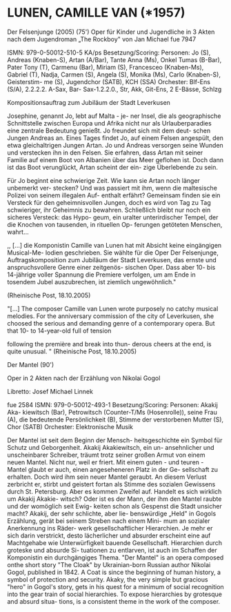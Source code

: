 # LUNEN, CAMILLE VAN (*1957)

Der Felsenjunge (2005) (75') Oper für Kinder und Jugendliche in 3 Akten nach dem Jugendroman „The Rockboy" von Jan Michael fue 7947

ISMN: 979-0-50012-510-5 KA/ps Besetzung/Scoring: Personen: Jo (S), Andreas (Knaben-S), Artan (A/Bar), Tante Anna (Ms), Onkel Tumas (B-Bar), Pater Tony (T), Carmenu (Bar), Miriam (S), Francesceo (Knaben-Ms), Gabriel (T), Nadja, Carmen (S), Angela (S), Monika (Ms), Carlo (Knaben-S), Geisterstim- me (S), Jugendchor (SATB), KCH (SSA) Orchester: Blf-Ens (S/A), 2.2.2.2. A-Sax, Bar- Sax-1.2.2.0., Str, Akk, Git-Ens, 2 E-Bässe, Schlzg

Kompositionsauftrag zum Jubiläum der Stadt Leverkusen

Josephine, genannt Jo, lebt auf Malta - je- ner Insel, die als geographische Schnittstelle zwischen Europa und Afrika nicht nur als Urlauberparadies eine zentrale Bedeutung genießt. Jo freundet sich mit dem deut- schen Jungen Andreas an. Eines Tages findet Jo, auf einem Felsen angespült, den etwa gleichaltrigen Jungen Artan. Jo und Andreas versorgen seine Wunden und verstecken ihn in den Felsen. Sie erfahren, dass Artan mit seiner Familie auf einem Boot von Albanien über das Meer geflohen ist. Doch dann ist das Boot verunglückt, Artan scheint der ein- zige Überlebende zu sein.

Für Jo beginnt eine schwierige Zeit. Wie kann sie Artan noch länger unbemerkt ver- stecken? Und was passiert mit ihm, wenn die maltesische Polizei von seinem illegalen Auf- enthalt erfährt? Gemeinsam finden sie ein Versteck für den geheimnisvollen Jungen, doch es wird von Tag zu Tag schwieriger, ihr Geheimnis zu bewahren. Schließlich bleibt nur noch ein sicheres Versteck: das Hypo- geum, ein uralter unterirdischer Tempel, der die Knochen von tausenden, in rituellen Op- ferungen getöteten Menschen, wahrt...

,, [...] die Komponistin Camille van Lunen hat mit Absicht keine eingängigen Musical-Me- lodien geschrieben. Sie wählte für die Oper Der Felsenjunge, Auftragskomposition zum Jubiläum der Stadt Leverkusen, das ernste und anspruchsvollere Genre einer zeitgenös- sischen Oper. Dass aber 10- bis 14-jährige voller Spannung die Premiere verfolgen, um am Ende in tosendem Jubel auszubrechen, ist ziemlich ungewöhnlich."

(Rheinische Post, 18.10.2005)

"[...] The composer Camille van Lunen wrote purposely no catchy musical melodies. For the anniversary commission of the city of Leverkusen, she choosed the serious and demanding genre of a contemporary opera. But that 10- to 14-year-old full of tension

following the première and break into thun- derous cheers at the end, is quite unusual. " (Rheinische Post, 18.10.2005)

Der Mantel (90')

Oper in 2 Akten nach der Erzählung von Nikolai Gogol

Libretto: Josef Michael Linnek

fue 2584 ISMN: 979-0-50012-493-1 Besetzung/Scoring: Personen: Akakij Aka- kiewitsch (Bar), Petrowitsch (Counter-T/Ms (Hosenrolle)), seine Frau (A), die bedeutende Persönlichkeit (B), Stimme der verstorbenen Mutter (S), Chor (SATB) Orchester: Elektronische Musik

Der Mantel ist seit dem Beginn der Mensch- heitsgeschichte ein Symbol für Schutz und Geborgenheit. Akakij Akakiewitsch, ein un- ansehnlicher und unscheinbarer Schreiber, träumt trotz seiner großen Armut von einem neuen Mantel. Nicht nur, weil er friert. Mit einem guten - und teuren - Mantel glaubt er auch, einen angeseheneren Platz in der Ge- sellschaft zu erhalten. Doch wird ihm sein neuer Mantel geraubt. An diesem Verlust zerbricht er, stirbt und geistert fortan als Stimme des sozialen Gewissens durch St. Petersburg. Aber es kommen Zweifel auf. Handelt es sich wirklich um Akakij Akakie- witsch? Oder ist es der Mann, der ihm den Mantel raubte und der womöglich seit Ewig- keiten schon als Gespenst die Stadt unsicher macht? Akakij, der sehr schlichte, aber lie- benswürdige „Held" in Gogols Erzählung, gerät bei seinem Streben nach einem Mini- mum an sozialer Anerkennung ins Räder- werk gesellschaftlicher Hierarchien. Je mehr er sich darin verstrickt, desto lächerlicher und absurder erscheint eine auf Machtgehabe wie Unterwürfigkeit bauende Gesellschaft. Hierarchien durch groteske und absurde Si- tuationen zu entlarven, ist auch im Schaffen der Komponistin ein durchgängiges Thema. "Der Mantel" is an opera composed onthe short story "The Cloak" by Ukrainian-born Russian author Nikolai Gogol, published in 1842. A Coat is since the beginning of human history, a symbol of protection and security. Akaky, the very simple but gracious "hero" in Gogol's story, gets in his quest for a minimum of social recognition into the gear train of social hierarchies. To expose hierarchies by grotesque and absurd situa- tions, is a consistent theme in the work of the composer.